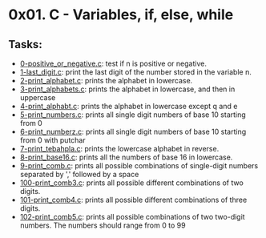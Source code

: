 # 0x01. C - Variables, if, else, while
## Tasks:

* [0-positive_or_negative.c](./0-positive_or_negative.c): test if n is positive or negative.
* [1-last_digit.c](./1-last_digit.c): print the last digit of the number stored in the variable n.
* [2-print_alphabet.c](./2-print_alphabet.c): prints the alphabet in lowercase.
* [3-print_alphabets.c](./3-print_alphabets.c): prints the alphabet in lowercase, and then in uppercase
* [4-print_alphabt.c](./4-print_alphabt.c): prints the alphabet in lowercase except q and e
* [5-print_numbers.c](./5-print_numbers.c): prints all single digit numbers of base 10 starting from 0
* [6-print_numberz.c](./6-print_numberz.c): prints all single digit numbers of base 10 starting from 0 with putchar
* [7-print_tebahpla.c](./7-print_tebahpla.c): prints the lowercase alphabet in reverse.
* [8-print_base16.c](./8-print_base16.c): prints all the numbers of base 16 in lowercase.
* [9-print_comb.c](./9-print_comb.c): prints all possible combinations of single-digit numbers separated by ',' followed by a space
* [100-print_comb3.c](./100-print_comb3.c): prints all possible different combinations of two digits.
* [101-print_comb4.c](./101-print_comb4.c): prints all possible different combinations of three digits.
* [102-print_comb5.c](./102-print_comb5.c): prints all possible combinations of two two-digit numbers. The numbers should range from 0 to 99

